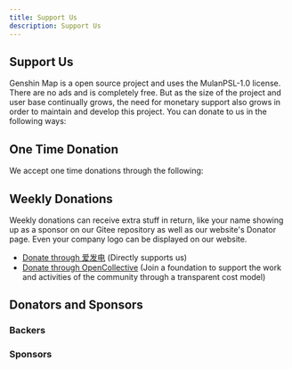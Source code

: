 ```yaml
---
title: Support Us
description: Support Us
---
```


## Support Us

Genshin Map is a open source project and uses the MulanPSL-1.0 license. There are no ads and is completely free. But as the size of the project and user base continually grows, the need for monetary support also grows in order to maintain and develop this project. You can donate to us in the following ways:

## One Time Donation

We accept one time donations through the following:

<Sponsorship></Sponsorship>

## Weekly Donations

Weekly donations can receive extra stuff in return, like your name showing up as a sponsor on our Gitee repository as well as our website's Donator page. Even your company logo can be displayed on our website.

- [Donate through 爱发电](https://afdian.net/@yuanshenditu "https://afdian.net/@yuanshenditu") (Directly supports us)
- [Donate through OpenCollective](https://opencollective.com/genshinmap "https://opencollective.com/genshinmap") (Join a foundation to support the work and activities of the community through a transparent cost model)

## Donators and Sponsors

### Backers

<Personal-sponsorship></Personal-sponsorship>

### Sponsors

<el-empty description="You can contact us at yuanshenmap@gmail.com"></el-empty>
